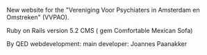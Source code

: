 New website for the "Vereniging Voor Psychiaters in Amsterdam en Omstreken" (VVPAO).

Ruby on Rails version 5.2
CMS ( gem Comfortable Mexican Sofa)

By QED webdevelopment:
main developer: Joannes Paanakker
